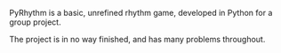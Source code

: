 PyRhythm is a basic, unrefined rhythm game, developed in Python for a group project.

The project is in no way finished, and has many problems throughout.